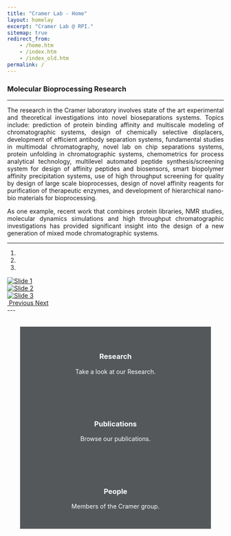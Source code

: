 ```yaml
---
title: "Cramer Lab - Home"
layout: homelay
excerpt: "Cramer Lab @ RPI."
sitemap: true
redirect_from:
    - /home.htm
    - /index.htm
    - /index_old.htm
permalink: /
---
```


### Molecular Bioprocessing Research
---

<p style="text-align:justify;">The research in the Cramer laboratory involves state of the art experimental and theoretical investigations into novel bioseparations systems. Topics include: prediction of protein binding affinity and multiscale modeling of chromatographic systems, design of chemically selective displacers, development of efficient antibody separation systems, fundamental studies in multimodal chromatography, novel lab on chip separations systems, protein unfolding in chromatographic systems, chemometrics for process analytical technology, multilevel automated peptide synthesis/screening system for design of affinity peptides and biosensors, smart biopolymer affinity precipitation systems, use of high throughput screening for quality by design of large scale bioprocesses, design of novel affinity reagents for purification of therapeutic enzymes, and development of hierarchical nano-bio materials for bioprocessing.</p>

<p style="text-align:justify;">As one example, recent work that combines protein libraries, NMR studies, molecular dynamics simulations and high throughput chromatographic investigations has provided significant insight into the design of a new generation of mixed mode chromatographic systems.</p>

---
<div class="container-fluid">

<div class="row" style="justify-content:center">

<div class="col-sm-8">
<div markdown="0" id="carousel" class="carousel slide carousel-fade" data-ride="carousel" data-interval="5000" data-pause="hover" >
<!-- Menu -->
  <ol class="carousel-indicators">
    <li data-target="#carousel" data-slide-to="0" class="active"></li>
    <li data-target="#carousel" data-slide-to="1"></li>
    <li data-target="#carousel" data-slide-to="2"></li>
  </ol>
  <!-- Items -->
  <div class="carousel-inner" markdown="0">
    <div class="item active">
      <a href="https://doi.org/10.1021/acs.analchem.7b04158"><img src="{{ site.url }}{{ site.baseurl }}/assets/images/slider/slider1.jpeg" alt="Slide 1" /></a>
    </div>
    <div class="item">
      <a href="https://doi.org/10.1021/acs.langmuir.7b03011"><img src="{{ site.url }}{{ site.baseurl }}/assets/images/slider/slider2.jpeg" alt="Slide 2" /></a>
    </div>
    <div class="item">
      <a href="https://doi.org/10.1021/la502141q"><img src="{{ site.url }}{{ site.baseurl }}/assets/images/slider/slider3.jpeg" alt="Slide 3" /></a>
    </div>
  </div>
  <a class="left carousel-control" href="#carousel" role="button" data-slide="prev">
​    <span class="glyphicon glyphicon-chevron-left" aria-hidden="true"></span>
​    <span class="sr-only">Previous</span>
  </a>
  <a class="right carousel-control" href="#carousel" role="button" data-slide="next">
​    <span class="glyphicon glyphicon-chevron-right" aria-hidden="true"></span>
​    <span class="sr-only">Next</span>
  </a>
</div>
</div>

</div>
---

<div class="row" style="padding:30px;justify-content:center">
<div class="col-sm-4">
<div style="padding:30px;background-color:#54585a;color:#fff;text-align:center">
  <h2><a href="{{ site.url }}{{ site.baseurl }}/research" style="color:#fff"><span class="glyphicon glyphicon-search"></span></a></h2>
  <h3><a href="{{ site.url }}{{ site.baseurl }}/research" style="color:#fff;text-decoration:none">Research</a></h3>
  <p>Take a look at our Research.</p>
</div>
</div>
<div class="col-sm-4">
<div style="padding:30px;background-color:#54585a;color:#fff;text-align:center">
  <h2><a href="{{ site.url }}{{ site.baseurl }}/publications.html" style="color:#fff"><span class="glyphicon glyphicon-file"></span></a></h2>
  <h3><a href="{{ site.url }}{{ site.baseurl }}/publications.html" style="color:#fff;text-decoration:none">Publications</a></h3>
  <p>Browse our publications.</p>
</div>
</div>
<div class="col-sm-4">
<div style="padding:30px;background-color:#54585a;color:#fff;text-align:center">
  <h2><a href="{{ site.url }}{{ site.baseurl }}/people" style="color:#fff"><span class="glyphicon glyphicon-user"></span></a></h2>
  <h3><a href="{{ site.url }}{{ site.baseurl }}/people" style="color:#fff;text-decoration:none">People</a></h3>
  <p>Members of the Cramer group.</p>
</div>
</div>
</div>
<br />

</div>
